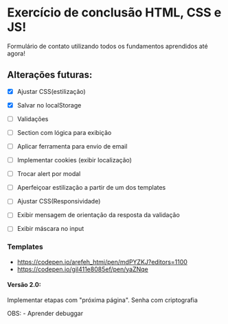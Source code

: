 # Exercício de conclusão HTML, CSS e JS!

Formulário de contato utilizando todos os fundamentos aprendidos até agora!

## Alterações futuras:

- [x] Ajustar CSS(estilização)

- [X] Salvar no localStorage

- [ ] Validações

- [ ] Section com lógica para exibição

- [ ] Aplicar ferramenta para envio de email

- [ ] Implementar cookies (exibir localização)

- [ ] Trocar alert por modal 

- [ ] Aperfeiçoar estilização a partir de um dos templates

- [ ] Ajustar CSS(Responsividade)

- [ ] Exibir mensagem de orientação da resposta da validação

- [ ] Exibir máscara no input

### Templates

- https://codepen.io/arefeh_htmi/pen/mdPYZKJ?editors=1100
- https://codepen.io/gil411e8085ef/pen/yaZNqe

#### Versão 2.0:
 Implementar etapas com "próxima página".
 Senha com criptografia
 
 
 OBS: - Aprender debuggar 